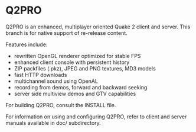 Q2PRO
=====

Q2PRO is an enhanced, multiplayer oriented Quake 2 client and server.
This branch is for native support of re-release content.

Features include:

* rewritten OpenGL renderer optimized for stable FPS
* enhanced client console with persistent history
* ZIP packfiles (.pkz), JPEG and PNG textures, MD3 models
* fast HTTP downloads
* multichannel sound using OpenAL
* recording from demos, forward and backward seeking
* server side multiview demos and GTV capabilities

For building Q2PRO, consult the INSTALL file.

For information on using and configuring Q2PRO, refer to client and server
manuals available in doc/ subdirectory.
